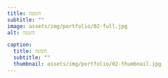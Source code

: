 ```yaml
---
title: הזמנה
subtitle: ""
image: assets/img/portfolio/02-full.jpg
alt: הזמנה

caption:
  title: הזמנה
  subtitle: ""
  thumbnail: assets/img/portfolio/02-thumbnail.jpg
---
```

